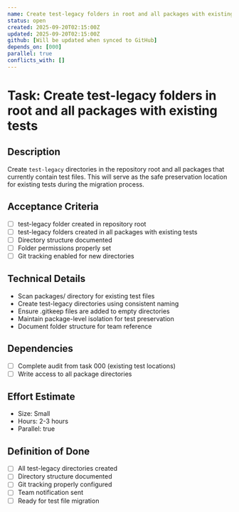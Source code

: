 ```yaml
---
name: Create test-legacy folders in root and all packages with existing tests
status: open
created: 2025-09-20T02:15:00Z
updated: 2025-09-20T02:15:00Z
github: [Will be updated when synced to GitHub]
depends_on: [000]
parallel: true
conflicts_with: []
---
```


# Task: Create test-legacy folders in root and all packages with existing tests

## Description

Create `test-legacy` directories in the repository root and all packages that
currently contain test files. This will serve as the safe preservation location
for existing tests during the migration process.

## Acceptance Criteria

- [ ] test-legacy folder created in repository root
- [ ] test-legacy folders created in all packages with existing tests
- [ ] Directory structure documented
- [ ] Folder permissions properly set
- [ ] Git tracking enabled for new directories

## Technical Details

- Scan packages/ directory for existing test files
- Create test-legacy directories using consistent naming
- Ensure .gitkeep files are added to empty directories
- Maintain package-level isolation for test preservation
- Document folder structure for team reference

## Dependencies

- [ ] Complete audit from task 000 (existing test locations)
- [ ] Write access to all package directories

## Effort Estimate

- Size: Small
- Hours: 2-3 hours
- Parallel: true

## Definition of Done

- [ ] All test-legacy directories created
- [ ] Directory structure documented
- [ ] Git tracking properly configured
- [ ] Team notification sent
- [ ] Ready for test file migration
